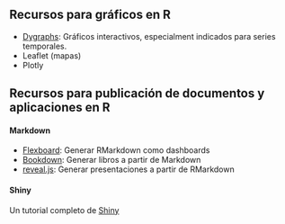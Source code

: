 ## Recursos para gráficos en R
* [Dygraphs](https://rstudio.github.io/dygraphs/index.html): Gráficos interactivos, especialment indicados para series temporales.
* Leaflet (mapas)  
* Plotly

## Recursos para publicación de documentos y aplicaciones en R
#### Markdown
* [Flexboard](http://rmarkdown.rstudio.com/flexdashboard/): Generar RMarkdown como dashboards
* [Bookdown](https://github.com/rstudio/bookdown): Generar libros a partir de Markdown
* [reveal.js](http://rmarkdown.rstudio.com/revealjs_presentation_format.html): Generar presentaciones a partir de RMarkdown

#### Shiny
Un tutorial completo de [Shiny](https://shiny.rstudio.com/tutorial/)

